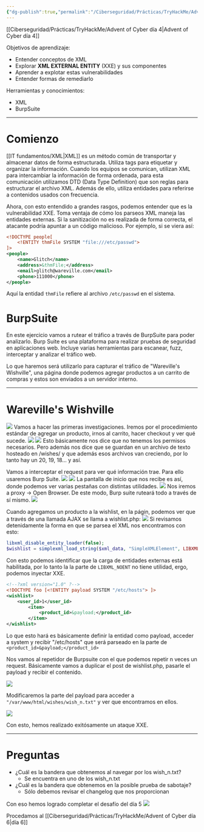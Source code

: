 ```yaml
---
{"dg-publish":true,"permalink":"/Ciberseguridad/Prácticas/TryHackMe/Advent of Cyber día 5/"}
---
```


[[Ciberseguridad/Prácticas/TryHackMe/Advent of Cyber día 4\|Advent of Cyber día 4]]

Objetivos de aprendizaje:
- Entender conceptos de XML
- Explorar **XML EXTERNAL ENTITY** (XXE) y sus componentes
- Aprender a explotar estas vulnerabilidades
- Entender  formas de remediarlo

Herramientas y conocimientos:
- XML
- BurpSuite

---

# Comienzo

[[IT fundamentos/XML\|XML]] es un método común de transportar y almacenar datos de forma estructurada. Utiliza tags para etiquetar y organizar la información.
Cuando los equipos se comunican, utilizan XML para intercambiar la información de forma ordenada, para esta comunicación utilizamos DTD (Data Type Definition) que son reglas para estructurar el archivo XML. Además de ello, utiliza entidades para referirse a contenidos usados con frecuencia.

Ahora, con esto entendido a grandes rasgos, podemos entender que es la vulnerabilidad XXE.
Toma ventaja de cómo los parseos XML maneja las entidades externas. Si la sanitización no es realizada de forma correcta, el atacante podría apuntar a un código malicioso.
Por ejemplo, si se viera así:
```XML
<!DOCTYPE people[
	<!ENTITY thmFile SYSTEM "file:///etc/passwd">
]>
<people>
	<name>Glitch</name>
	<address>&thmFile;</address>
	<email>glitch@wareville.com</email>
	<phone>111000</phone>
</people>
```
Aquí la entidad `thmFile` refiere al archivo `/etc/passwd` en el sistema.

# BurpSuite
En este ejercicio vamos a rutear el tráfico a través de BurpSuite para poder analizarlo.
Burp Suite es una plataforma para realizar pruebas de seguridad en aplicaciones web. Incluye varias herramientas para escanear, fuzz, interceptar y analizar el tráfico web.

Lo que haremos será utilizarlo para capturar el tráfico de "Wareville's Wishville", una página donde podemos agregar productos a un carrito de compras y estos son enviados a un servidor interno.

---

# Wareville's Wishville

![](https://i.imgur.com/woPu9Pc.png)
Vamos a hacer las primeras investigaciones. Iremos por el procedimiento estándar de agregar un producto, irnos al carrito, hacer  checkout y ver qué sucede.
![](https://i.imgur.com/wwuX6pR.png)
![](https://i.imgur.com/6ZNjvTB.png)
Esto básicamente nos dice que no tenemos los permisos necesarios. Pero además nos dice que se guardan en un archivo de texto hosteado en /wishes/ y que además esos archivos van creciendo, por lo tanto hay un 20, 19, 18... y así.

Vamos a interceptar el request para ver qué información trae.
Para ello usaremos Burp Suite.
![](https://i.imgur.com/1YnfMZ3.png)
![](https://i.imgur.com/XszlIOt.png)
La pantalla de inicio que nos recibe es así, donde podemos ver varias pestañas con distintas utilidades.
![](https://i.imgur.com/Kv31mnW.png)
Nos iremos a proxy -> Open Browser. De este modo, Burp suite ruteará todo a través de sí mismo.
![](https://i.imgur.com/I37xYl0.png)

Cuando agregamos un producto a la wishlist, en la págin, podemos ver que a través de una llamada AJAX se llama a wishlist.php:
![](https://i.imgur.com/rETUKnz.png)
Si revisamos detenidamente la forma en que se parsea el XML nos encontramos con esto:
```php
libxml_disable_entity_loader(false);
$wishlist = simplexml_load_string($xml_data, "SimpleXMLElement", LIBXML_NOENT);
```
Con esto podemos identificar que la carga de entidades externas está habilitada, por lo tanto la la parte de `LIBXML_NOENT` no tiene utilidad, ergo, podemos inyectar XXE.
```XML
<!--?xml version="1.0" ?-->
<!DOCTYPE foo [<!ENTITY payload SYSTEM "/etc/hosts"> ]>
<wishlist>
	<user_id>1</user_id>
		<item>
			<product_id>&payload;</product_id>
		</item>
</wishlist>
```
Lo que esto hará es básicamente definir la entidad como payload, acceder a system y recibir "/etc/hosts" que será parseado en la parte de `<product_id>&payload;</product_id>`

Nos vamos al repetidor de Burpsuite con el que podemos repetir n veces un request.
Básicamente vamos a duplicar el post de wishlist.php, pasarle el payload y recibir el contenido.

![](https://i.imgur.com/IXDrSsn.png)

Modificaremos la parte del payload para acceder a `"/var/www/html/wishes/wish_n.txt"` y ver que encontramos en ellos.

![](https://i.imgur.com/YNPVXRn.png)


Con esto, hemos realizado exitósamente un ataque XXE.

----

# Preguntas

- ¿Cuál es la bandera que obtenemos al navegar por los wish_n.txt?
	- Se encuentra en uno de los wish_n.txt
- ¿Cuál es la bandera que obtenemos en la posible prueba de sabotaje?
	- Sólo debemos revisar el changelog que nos proporcionan

Con eso hemos logrado completar el desafío del día 5
![](https://i.imgur.com/7lvBDWB.png)

Procedamos al [[Ciberseguridad/Prácticas/TryHackMe/Advent of Cyber día 6\|día 6]]